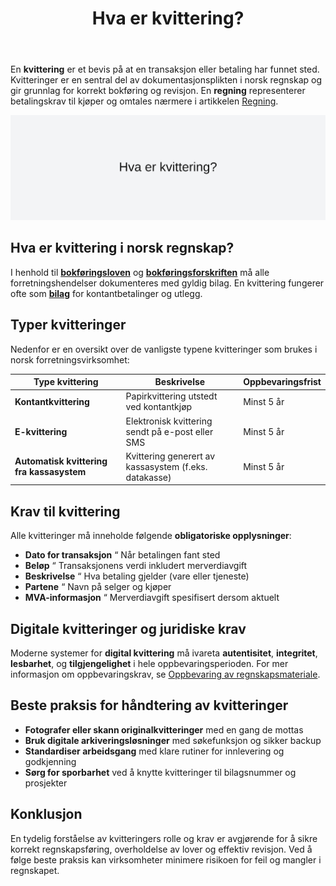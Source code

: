 ﻿---
title: "Hva er kvittering?"
meta_title: "Hva er kvittering?"
meta_description: 'En **kvittering** er et bevis på at en transaksjon eller betaling har funnet sted. Kvitteringer er en sentral del av dokumentasjonsplikten i norsk regnskap og ...'
slug: kvittering
type: blog
layout: pages/single
---

En **kvittering** er et bevis på at en transaksjon eller betaling har funnet sted. Kvitteringer er en sentral del av dokumentasjonsplikten i norsk regnskap og gir grunnlag for korrekt bokføring og revisjon. En **regning** representerer betalingskrav til kjøper og omtales nærmere i artikkelen [Regning](/blogs/regnskap/regning "Regning i Norsk Regnskap - Guide til Regning, Regnskapskrav og Forskjell fra Faktura").

![Hva er kvittering?](kvittering-image.svg)

## Hva er kvittering i norsk regnskap?

I henhold til **[bokføringsloven](/blogs/regnskap/hva-er-bokforingsloven "Hva er Bokføringsloven? Krav, Regler og Praktisk Veiledning")** og **[bokføringsforskriften](/blogs/regnskap/hva-er-bokforingsforskriften "Hva er Bokføringsforskriften? Komplett Guide til Norske Bokføringskrav og Regler")** må alle forretningshendelser dokumenteres med gyldig bilag. En kvittering fungerer ofte som **[bilag](/blogs/regnskap/hva-er-bilag "Hva er Bilag? Komplett Guide til Regnskapsbilag")** for kontantbetalinger og utlegg.

## Typer kvitteringer

Nedenfor er en oversikt over de vanligste typene kvitteringer som brukes i norsk forretningsvirksomhet:

| **Type kvittering**                       | **Beskrivelse**                                         | **Oppbevaringsfrist** |
|---------------------------------------------|---------------------------------------------------------|-----------------------|
| **Kontantkvittering**                       | Papirkvittering utstedt ved kontantkjøp                 | Minst 5 år            |
| **E-kvittering**                             | Elektronisk kvittering sendt på e-post eller SMS        | Minst 5 år            |
| **Automatisk kvittering fra kassasystem**   | Kvittering generert av kassasystem (f.eks. datakasse)   | Minst 5 år            |

## Krav til kvittering

Alle kvitteringer må inneholde følgende **obligatoriske opplysninger**:

* **Dato for transaksjon** “ Når betalingen fant sted
* **Beløp** “ Transaksjonens verdi inkludert merverdiavgift
* **Beskrivelse** “ Hva betaling gjelder (vare eller tjeneste)
* **Partene** “ Navn på selger og kjøper
* **MVA-informasjon** “ Merverdiavgift spesifisert dersom aktuelt

## Digitale kvitteringer og juridiske krav

Moderne systemer for **digital kvittering** må ivareta **autentisitet**, **integritet**, **lesbarhet**, og **tilgjengelighet** i hele oppbevaringsperioden. For mer informasjon om oppbevaringskrav, se [Oppbevaring av regnskapsmateriale](/blogs/regnskap/oppbevaring-av-regnskapsmateriale "Oppbevaring av Regnskapsmateriale - Krav og frister").

## Beste praksis for håndtering av kvitteringer

* **Fotografer eller skann originalkvitteringer** med en gang de mottas
* **Bruk digitale arkiveringsløsninger** med søkefunksjon og sikker backup
* **Standardiser arbeidsgang** med klare rutiner for innlevering og godkjenning
* **Sørg for sporbarhet** ved å knytte kvitteringer til bilagsnummer og prosjekter

## Konklusjon

En tydelig forståelse av kvitteringers rolle og krav er avgjørende for å sikre korrekt regnskapsføring, overholdelse av lover og effektiv revisjon. Ved å følge beste praksis kan virksomheter minimere risikoen for feil og mangler i regnskapet.










